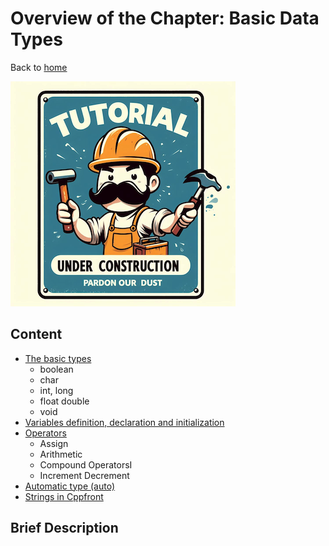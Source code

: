 # Overview of the Chapter: Basic Data Types

Back to [home](../README.md)

![Tutorial Under Construction](../TutorialUnderConstruction.png)

## Content

* [The basic types](basic_types.md)
	* boolean	
	* char
	* int, long
	* float double
	* void
* [Variables definition, declaration and initialization](Variables.md)
* [Operators](Operators.md)
	* Assign
	* Arithmetic
	* Compound OperatorsI
	* Increment Decrement
* [Automatic type (auto)](Automatic_type.md)
* [Strings in Cppfront](Strings.md)

## Brief Description
